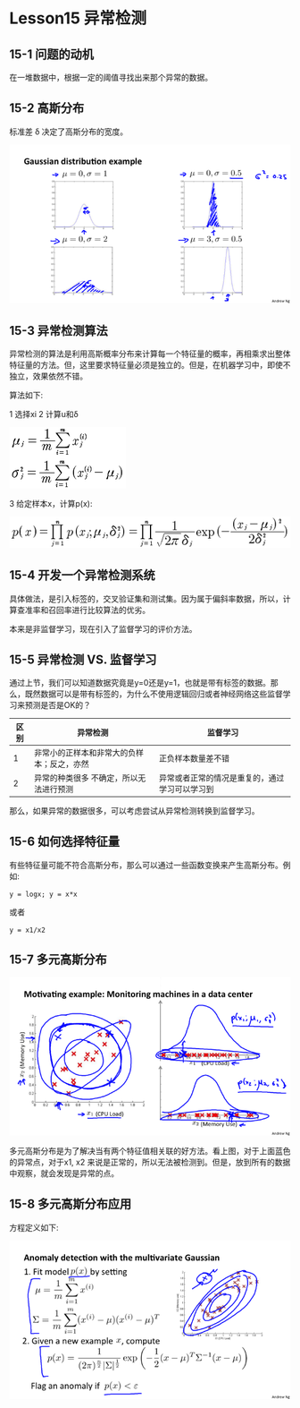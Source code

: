 # Lesson15 异常检测
## 15-1 问题的动机
在一堆数据中，根据一定的阈值寻找出来那个异常的数据。

## 15-2 高斯分布
标准差 δ 决定了高斯分布的宽度。

![](../../res/quant/15_1.png)

## 15-3 异常检测算法

异常检测的算法是利用高斯概率分布来计算每一个特征量的概率，再相乘求出整体特征量的方法。但，这里要求特征量必须是独立的。但是，在机器学习中，即使不独立，效果依然不错。

算法如下:

1 选择xi
2 计算u和δ

![](../../res/quant/15_2.png)

3 给定样本x，计算p(x):

![](../../res/quant/15_3.png)

## 15-4 开发一个异常检测系统

具体做法，是引入标签的，交叉验证集和测试集。因为属于偏斜率数据，所以，计算查准率和召回率进行比较算法的优劣。

本来是非监督学习，现在引入了监督学习的评价方法。

## 15-5 异常检测 VS. 监督学习

通过上节，我们可以知道数据究竟是y=0还是y=1，也就是带有标签的数据。那么，既然数据可以是带有标签的，为什么不使用逻辑回归或者神经网络这些监督学习来预测是否是OK的？

| 区别 | 异常检测 | 监督学习 |
| ---- | ------ | ------- |
| 1 | 非常小的正样本和非常大的负样本；反之，亦然 | 正负样本数量差不错 |
| 2 | 异常的种类很多 不确定，所以无法进行预测 | 异常或者正常的情况是重复的，通过学习可以学习到|

那么，如果异常的数据很多，可以考虑尝试从异常检测转换到监督学习。

## 15-6 如何选择特征量

有些特征量可能不符合高斯分布，那么可以通过一些函数变换来产生高斯分布。例如:

	y = logx; y = x*x 

或者

	y = x1/x2

## 15-7 多元高斯分布

![](../../res/quant/15_4.png)

多元高斯分布是为了解决当有两个特征值相关联的好方法。看上图，对于上面蓝色的异常点，对于x1, x2 来说是正常的，所以无法被检测到。但是，放到所有的数据中观察，就会发现是异常的点。

## 15-8 多元高斯分布应用

方程定义如下:

![](../../res/quant/15_5.png)




